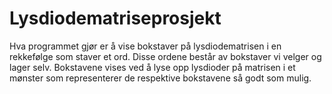 # Lysdiodematriseprosjekt

Hva programmet gjør er å vise bokstaver på lysdiodematrisen i en rekkefølge som staver et ord. Disse ordene består av bokstaver vi velger og lager selv. Bokstavene vises ved å lyse opp lysdioder på matrisen i et mønster som representerer de respektive bokstavene så godt som mulig.
